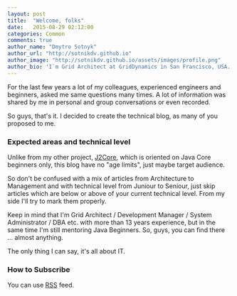 ```yaml
---
layout: post
title:  "Welcome, folks"
date:   2015-08-29 02:12:00
categories: Common
comments: true
author_name: "Dmytro Sotnyk"
author_url: "http://sotnikdv.github.io"
author_image: "http://sotnikdv.github.io/assets/images/profile.png"
author_bio: 'I`m Grid Architect at GridDynamics in San Francisco, USA. You can find me also in <a href="http://plus.google.com/109421189749606131821">Google+</a> or <a href="https://www.linkedin.com/in/sotnikdv">LinkedIn</a>.'
---
```


For the last few years a lot of my colleagues, experienced engineers and beginners, asked me same questions many times.
A lot of information was shared by me in personal and group conversations or even recorded.

So guys, that's it. I decided to create the technical blog, as many of you proposed to me.

### Expected areas and technical level

Unlike from my other project, [J2Core](https://j2core.com/), which is oriented on Java Core beginners only, this blog have no "age limits", just maybe target audience.

So don't be confused with a mix of articles from Architecture to Management and with technical level from Juniour to Seniour, just skip articles which are below or above of your current technical level. From my side I'll try to mark them properly.

Keep in mind that I'm Grid Architect / Development Manager / System Administrator / DBA etc. with more than 13 years experience, but in the same time I'm still mentoring Java Beginners. So, guys, you can find there ... almost anything.

The only thing I can say, it's all about IT.

### How to Subscribe

You can use <a href="/rss.xml">RSS</a> feed.
